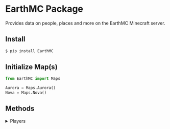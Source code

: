 # EarthMC Package
Provides data on people, places and more on the EarthMC Minecraft server.

## Install
```bash
$ pip install EarthMC
```

## Initialize Map(s)
```py
from EarthMC import Maps

Aurora = Maps.Aurora()
Nova = Maps.Nova()
```

## Methods
<details>
<summary>Players</summary>
<p>

#### **Base Reference**
```py 
ap = Aurora.players
print(ap.all()) # => Outputs all players. (Townless and Residents)
```

#### **All** (List)
```py
online = ap.online.all() # => Outputs list of online players.
townless = ap.townless.all() # => Outputs list of townless players. (Online without a town)
residents = ap.residents.all() # => Outputs list of residents. 
```

#### **Get** (Object)
```py
op = ap.online.get('PlayerName')
tp = ap.townless.get('PlayerName')
res = ap.residents.get('ResidentName') 
```
</p>
